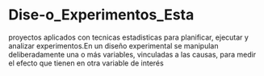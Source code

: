 # Dise-o_Experimentos_Esta
proyectos aplicados con tecnicas estadisticas para planificar, ejecutar y analizar experimentos.En un diseño experimental se manipulan deliberadamente una o más variables, vinculadas a las causas, para medir el efecto que tienen en otra variable de interés
